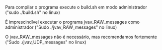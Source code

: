 Para compilar o programa execute o build.sh em modo administrador ("sudo ./build.sh" no linux)

É imprescindível executar o programa jvav_RAW_messages como administrador ("Sudo ./jvav_RAW_messages" no linux)

O jvav_RAW_messages não é necessário, mas recomendamos fortemente ("Sudo ./jvav_UDP_messages" no linux)
